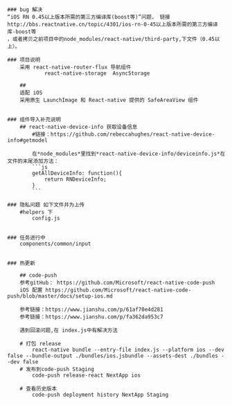 ####
	### bug 解决 
	“iOS RN 0.45以上版本所需的第三方编译库(boost等)”问题， 链接http://bbs.reactnative.cn/topic/4301/ios-rn-0-45以上版本所需的第三方编译库-boost等
	，或者拷贝之前项目中的node_modules/react-native/third-party,下文件（0.45以上）。
	
	### 项目说明
		采用 react-native-router-flux 导航组件
				react-native-storage  AsyncStorage 

		## 
		适配 iOS
		采用原生 LaunchImage 和 React-native 提供的 SafeAreaView 组件


	### 组件导入补充说明
		## react-native-device-info 获取设备信息
			#链接：https://github.com/rebeccahughes/react-native-device-info#getmodel
			
			在*node_modules*里找到*react-native-device-info/deviceinfo.js*在文件的末尾添加方法：
			```js
			getAllDeviceInfo: function(){
				return RNDeviceInfo;
			}
			```

	### 隐私问题 如下文件并为上传
		#helpers 下
			config.js

	
	### 任务进行中
		components/common/input


	### 热更新

		## code-push 
		参考gitHub： https://github.com/Microsoft/react-native-code-push
		iOS 配置 https://github.com/Microsoft/react-native-code-push/blob/master/docs/setup-ios.md

		参考链接：https://www.jianshu.com/p/61af70e4d281
		参考链接：https://www.jianshu.com/p/fa362da953c7

		遇到回滚问题,在 index.js中有解决方法

		# 打包 release
			react-native bundle --entry-file index.js --platform ios --dev false --bundle-output ./bundles/ios.jsbundle --assets-dest ./bundles --dev false
		# 发布到code-push Staging
			code-push release-react NextApp ios

		# 查看历史版本
			code-push deployment history NextApp Staging